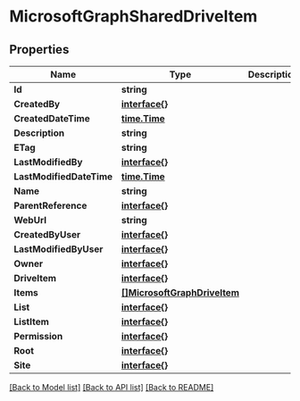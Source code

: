 # MicrosoftGraphSharedDriveItem

## Properties

Name | Type | Description | Notes
------------ | ------------- | ------------- | -------------
**Id** | **string** |  | [optional] 
**CreatedBy** | [**interface{}**](.md) |  | [optional] 
**CreatedDateTime** | [**time.Time**](time.Time.md) |  | [optional] 
**Description** | **string** |  | [optional] 
**ETag** | **string** |  | [optional] 
**LastModifiedBy** | [**interface{}**](.md) |  | [optional] 
**LastModifiedDateTime** | [**time.Time**](time.Time.md) |  | [optional] 
**Name** | **string** |  | [optional] 
**ParentReference** | [**interface{}**](.md) |  | [optional] 
**WebUrl** | **string** |  | [optional] 
**CreatedByUser** | [**interface{}**](.md) |  | [optional] 
**LastModifiedByUser** | [**interface{}**](.md) |  | [optional] 
**Owner** | [**interface{}**](.md) |  | [optional] 
**DriveItem** | [**interface{}**](.md) |  | [optional] 
**Items** | [**[]MicrosoftGraphDriveItem**](microsoft.graph.driveItem.md) |  | [optional] 
**List** | [**interface{}**](.md) |  | [optional] 
**ListItem** | [**interface{}**](.md) |  | [optional] 
**Permission** | [**interface{}**](.md) |  | [optional] 
**Root** | [**interface{}**](.md) |  | [optional] 
**Site** | [**interface{}**](.md) |  | [optional] 

[[Back to Model list]](../README.md#documentation-for-models) [[Back to API list]](../README.md#documentation-for-api-endpoints) [[Back to README]](../README.md)


